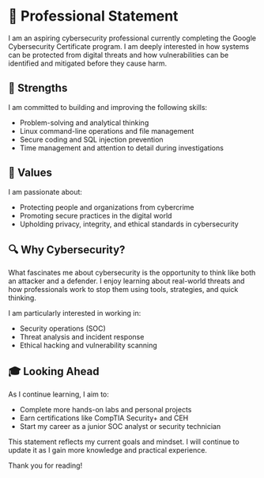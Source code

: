 <h1>👤 Professional Statement</h1>

<p>I am an aspiring cybersecurity professional currently completing the Google Cybersecurity Certificate program. I am deeply interested in how systems can be protected from digital threats and how vulnerabilities can be identified and mitigated before they cause harm.</p>

<h2>💪 Strengths</h2>
<p>I am committed to building and improving the following skills:</p>
<ul>
  <li>Problem-solving and analytical thinking</li>
  <li>Linux command-line operations and file management</li>
  <li>Secure coding and SQL injection prevention</li>
  <li>Time management and attention to detail during investigations</li>
</ul>

<h2>🎯 Values</h2>
<p>I am passionate about:</p>
<ul>
  <li>Protecting people and organizations from cybercrime</li>
  <li>Promoting secure practices in the digital world</li>
  <li>Upholding privacy, integrity, and ethical standards in cybersecurity</li>
</ul>

<h2>🔍 Why Cybersecurity?</h2>
<p>What fascinates me about cybersecurity is the opportunity to think like both an attacker and a defender. I enjoy learning about real-world threats and how professionals work to stop them using tools, strategies, and quick thinking.</p>

<p>I am particularly interested in working in:</p>
<ul>
  <li>Security operations (SOC)</li>
  <li>Threat analysis and incident response</li>
  <li>Ethical hacking and vulnerability scanning</li>
</ul>

<h2>🎓 Looking Ahead</h2>
<p>As I continue learning, I aim to:</p>
<ul>
  <li>Complete more hands-on labs and personal projects</li>
  <li>Earn certifications like CompTIA Security+ and CEH</li>
  <li>Start my career as a junior SOC analyst or security technician</li>
</ul>

<p>This statement reflects my current goals and mindset. I will continue to update it as I gain more knowledge and practical experience.</p>

<p>Thank you for reading!</p>


